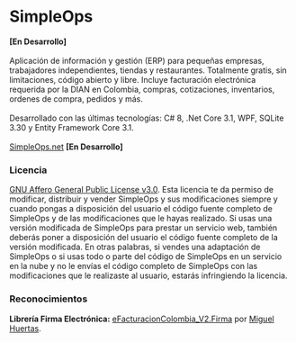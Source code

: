 # SimpleOps
<b>[En Desarrollo]</b>
<br/>
<br/>
Aplicación de información y gestión (ERP) para pequeñas empresas, trabajadores independientes, tiendas y restaurantes. Totalmente gratis, sin limitaciones, código abierto y libre. Incluye facturación electrónica requerida por la DIAN en Colombia, compras, cotizaciones, inventarios, ordenes de compra, pedidos y más. 
<br/>
<br/>
Desarrollado con las últimas tecnologías: C# 8, .Net Core 3.1, WPF, SQLite 3.30 y Entity Framework Core 3.1.
<br/>
<br/>
<a href="http://simpleops.net">SimpleOps.net<a> <b>[En Desarrollo]</b>

<h3>Licencia</h3>
<a href="https://github.com/vixark/SimpleOps/blob/master/License.txt">GNU Affero General Public License v3.0</a>. Esta licencia te da permiso de modificar, distribuir y vender SimpleOps y sus modificaciones siempre y cuando pongas a disposición del usuario el código fuente completo de SimpleOps y de las modificaciones que le hayas realizado. Si usas una versión modificada de SimpleOps para prestar un servicio web, también deberás poner a disposición del usuario el código fuente completo de la versión modificada.
En otras palabras, si vendes una adaptación de SimpleOps o si usas todo o parte del código de SimpleOps en un servicio en la nube y no le envías el código completo de SimpleOps con las modificaciones que le realizaste al usuario, estarás infringiendo la licencia.


<h3>Reconocimientos</h3>
<b>Librería Firma Electrónica:</b> <a href="https://github.com/miguelhuertas/eFacturacionColombia_V2.Firma">eFacturacionColombia_V2.Firma</a> por <a href="https://github.com/miguelhuertas">Miguel Huertas</a>.
